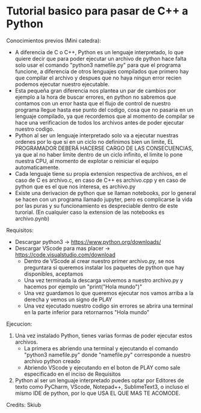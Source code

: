 # Tutorial basico para pasar de C++ a Python


Conocimientos previos (Mini catedra):
  - A diferencia de C o C++, Python es un lenguaje interpretado, lo que quiere decir que para poder ejecutar un archivo de python hace falta solo usar el comando "python3 namefile.py" para que el programa funcione, a diferencia de otros lenguajes compilados que primero hay que compilar el archivo y despues que no haya ningun error recien podemos ejecutar nuestro ejecutable.
  - Esta pequeña gran diferencia nos plantea un par de cambios por ejemplo a la hora de buscar errores, en python no sabremos que contamos con un error hasta que el flujo de control de nuestro programa llegue hasta ese punto del codigo, cosa que no pasaria en un lenguaje compilado, ya que recordemos que al momento de compilar se hace una verificacion de todos los archivos antes de poder ejecutar nuestro codigo.
  - Python al ser un lenguaje interpretado solo va a ejecutar nuestras ordenes por lo que si en un ciclo no definimos bien un limite, EL PROGRAMADOR DEBERÁ HACERSE CARGO DE LAS CONSECUENCIAS, ya que al no haber limite dentro de un ciclo infinito, el limite lo pone nuestra CPU, al momento de explotar o reiniciar el equipo automaticamente.
  - Cada lenguaje tiene su propia extension respectiva de archivos, en el caso de C es archivo.c, en caso de C++ es archivo.cpp y en caso de python que es el que nos interesa, es archivo.py
  - Existe una derivacion de python que se llaman notebooks, por lo general se hacen con un programa llamado jupyter, pero es complicarse la vida por las puras y su funcionamiento es despreciable dentro de este turorial. (En cualquier caso la extension de las notebooks es archivo.pynb)
  
Requisitos:
  - Descargar python3 -> https://www.python.org/downloads/
  - Descargar VScode para mas placer -> https://code.visualstudio.com/download
    - Dentro de VScode al crear nuestro primer archivo.py, se nos preguntara si queremos instalar los paquetes de python que hay disponibles, aceptamos
    - Una vez terminada la descarga volvemos a nuestro archivo.py y hacemos por ejemplo un "print("Hola mundo")"
    - Una vez guardamos lo que queremos ejecutar nos vamos arriba a la derecha y vemos un signo de PLAY
    - Una vez ejecutado nuestro codigo sin errores se abrira una terminal en la parte inferior para retornarnos "Hola mundo"
    
Ejecucion:
 1. Una vez instalado Python, tienes varias formas de poder ejecutar estos archivos.
    - La primera es abriendo una terminal y ejecutando el comando "python3 namefile.py" donde "namefile.py" corresponde a nuestro archivo python creado
    - Abriendo VScode y ejecutando en el boton de PLAY como sale especificado en el inciso de Requisitos
 2. Python al ser un lenguaje interpretado puedes optar por Editores de texto como PyCharm, VScode, Notepad++, SublimeText3, o incluso el mismo IDE de python, por lo que USA EL QUE MAS TE ACOMODE.
 
 Credits: Skiub
